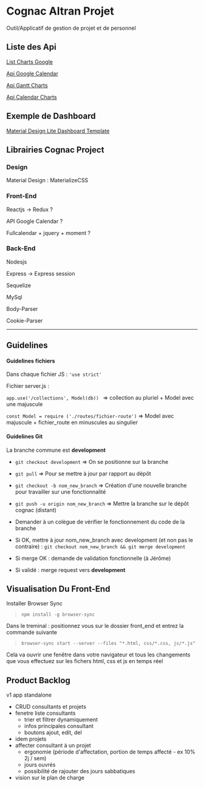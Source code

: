 # Cognac Altran Projet

Outil/Applicatif de gestion de projet et de personnel


## Liste des Api 

[List Charts Google](https://developers.google.com/chart/interactive/docs/)

[Api Google Calendar](https://developers.google.com/google-apps/calendar/)

[Api Gantt Charts](https://developers.google.com/chart/interactive/docs/gallery/ganttchart)

[Api Calendar Charts](https://developers.google.com/chart/interactive/docs/gallery/calendar)


## Exemple de Dashboard

[Material Design Lite Dashboard Template](https://getmdl.io/templates/dashboard/index.html)

## Librairies Cognac Project

### Design
Material Design : MaterializeCSS

### Front-End
Reactjs → Redux ?

API Google Calendar ?

Fullcalendar + jquery + moment ?

### Back-End
Nodesjs

Express → Express session

Sequelize

MySql

Body-Parser

Cookie-Parser

___

## Guidelines

#### Guidelines fichiers

Dans chaque fichier JS : `'use strict'`

Fichier server.js :

`app.use('/collections', Model(db)) ` => collection au pluriel + Model avec une majuscule

`const Model = require ('./routes/fichier-route')` => Model avec majuscule + fichier_route en minuscules au singulier

#### Guidelines Git

La branche commune est **development**
+ `git checkout development` => On se positionne sur la branche

+ `git pull` => Pour se mettre à jour par rapport au dépôt

+ `git checkout -b nom_new_branch` => Création d'une nouvelle branche pour travailler sur une fonctionnalité

+ `git push -u origin nom_new_branch` => Mettre la branche sur le dépôt cognac (distant)

+ Demander à un colègue de vérifier le fonctionnement du code de la branche

+ Si OK, mettre à jour nom_new_branch avec development (et non pas le contraire) : `git checkout nom_new_branch && git merge development`

+ Si merge OK : demande de validation fonctionnelle (à Jérôme)

+ Si validé : merge request vers **development**

## Visualisation Du Front-End

Installer Browser Sync

> `npm install -g browser-sync`

Dans le treminal : positionnez vous sur le dossier front_end et entrez la commande suivante

> `browser-sync start --server --files "*.html, css/*.css, js/*.js"`

Cela va ouvrir une fenêtre dans votre navigateur et tous les changements que vous effectuez sur les fichers html, css et js en temps réel

## Product Backlog

v1 app standalone

- CRUD consultants et projets
- fenetre liste consultants 
  - trier et filtrer dynamiquement
  - infos principales consultant
  - boutons ajout, edit, del
- idem projets
- affecter consultant à un projet
  - ergonomie (période d'affectation, portion de temps affecté - ex 10% 2j / sem)
  - jours ouvrés
  - possibilité de rajouter des jours sabbatiques
- vision sur le plan de charge